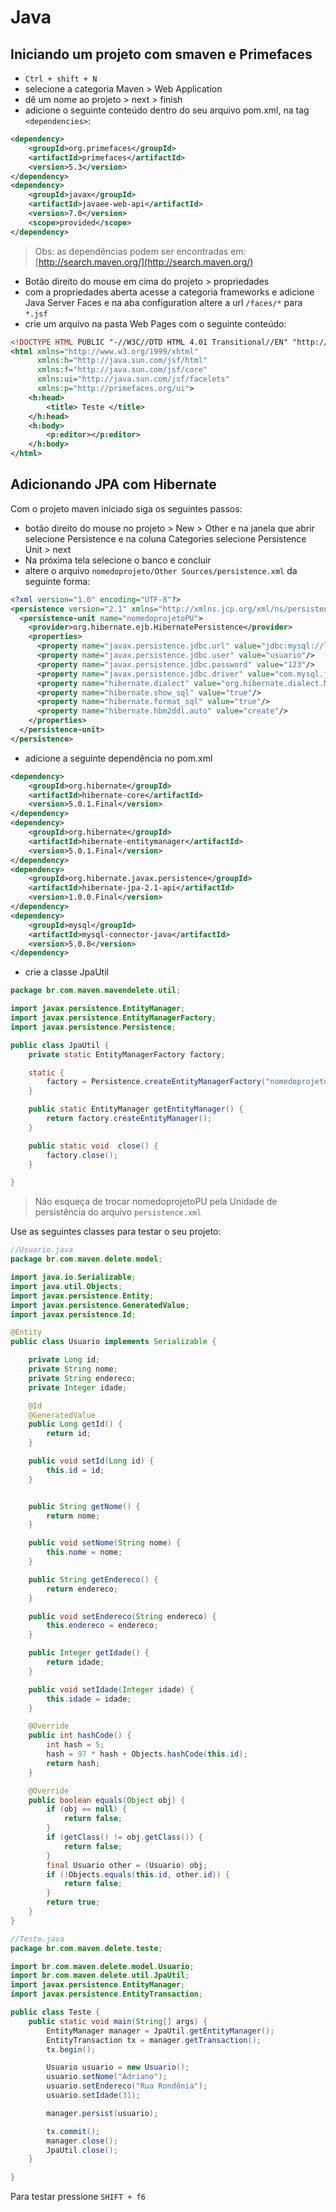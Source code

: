 # Java

## Iniciando um projeto com smaven e Primefaces
- `Ctrl + shift + N`
- selecione a categoria Maven > Web Application
- dê um nome ao projeto > next > finish
- adicione o seguinte conteúdo dentro do seu arquivo pom.xml, na tag `<dependencies>`:

```xml
<dependency>
    <groupId>org.primefaces</groupId>
    <artifactId>primefaces</artifactId>
    <version>5.3</version>
</dependency>
<dependency>
    <groupId>javax</groupId>
    <artifactId>javaee-web-api</artifactId>
    <version>7.0</version>
    <scope>provided</scope>
</dependency>
```
> Obs: as dependências podem ser encontradas em: [http://search.maven.org/](http://search.maven.org/)


- Botão direito do mouse em cima do projeto > propriedades
- com a propriedades aberta acesse a categoria frameworks e adicione Java Server Faces e na aba configuration altere a url `/faces/*` para `*.jsf`
- crie um arquivo na pasta Web Pages com o seguinte conteúdo:

```xml
<!DOCTYPE HTML PUBLIC "-//W3C//DTD HTML 4.01 Transitional//EN" "http://www.w3.org/TR/html4/loose.dtd">
<html xmlns="http://www.w3.org/1999/xhtml"
      xmlns:h="http://java.sun.com/jsf/html"
      xmlns:f="http://java.sun.com/jsf/core"
      xmlns:ui="http://java.sun.com/jsf/facelets"
      xmlns:p="http://primefaces.org/ui">
    <h:head>
        <title> Teste </title>
    </h:head>
    <h:body>
        <p:editor></p:editor>
    </h:body>
</html>

```

## Adicionando JPA com Hibernate
Com o projeto maven iniciado siga os seguintes passos:
- botão direito do mouse no projeto > New > Other e na janela que abrir selecione Persistence e na coluna Categories selecione Persistence Unit > next
- Na próxima tela selecione o banco e concluir
- altere o arquivo `nomedoprojeto/Other Sources/persistence.xml` da seguinte forma:

```xml
<?xml version="1.0" encoding="UTF-8"?>
<persistence version="2.1" xmlns="http://xmlns.jcp.org/xml/ns/persistence" xmlns:xsi="http://www.w3.org/2001/XMLSchema-instance" xsi:schemaLocation="http://xmlns.jcp.org/xml/ns/persistence http://xmlns.jcp.org/xml/ns/persistence/persistence_2_1.xsd">
  <persistence-unit name="nomedoprojetoPU">
    <provider>org.hibernate.ejb.HibernatePersistence</provider>
    <properties>
      <property name="javax.persistence.jdbc.url" value="jdbc:mysql://localhost/bancodedados"/>
      <property name="javax.persistence.jdbc.user" value="usuario"/>
      <property name="javax.persistence.jdbc.password" value="123"/>
      <property name="javax.persistence.jdbc.driver" value="com.mysql.jdbc.Driver"/>
      <property name="hibernate.dialect" value="org.hibernate.dialect.MySQL5Dialect"/>
      <property name="hibernate.show_sql" value="true"/>
      <property name="hibernate.format_sql" value="true"/>
      <property name="hibernate.hbm2ddl.auto" value="create"/>
    </properties>
  </persistence-unit>
</persistence>
```
- adicione a seguinte dependência no pom.xml
```xml
<dependency>
    <groupId>org.hibernate</groupId>
    <artifactId>hibernate-core</artifactId>
    <version>5.0.1.Final</version>
</dependency>
<dependency>
    <groupId>org.hibernate</groupId>
    <artifactId>hibernate-entitymanager</artifactId>
    <version>5.0.1.Final</version>
</dependency>
<dependency>
    <groupId>org.hibernate.javax.persistence</groupId>
    <artifactId>hibernate-jpa-2.1-api</artifactId>
    <version>1.0.0.Final</version>
</dependency>
<dependency>
    <groupId>mysql</groupId>
    <artifactId>mysql-connector-java</artifactId>
    <version>5.0.8</version>
</dependency>        
```
- crie a classe JpaUtil

```java
package br.com.maven.mavendelete.util;

import javax.persistence.EntityManager;
import javax.persistence.EntityManagerFactory;
import javax.persistence.Persistence;

public class JpaUtil {
    private static EntityManagerFactory factory;

    static {
        factory = Persistence.createEntityManagerFactory("nomedoprojetoPU");
    }

    public static EntityManager getEntityManager() {
        return factory.createEntityManager();
    }

    public static void  close() {
        factory.close();
    }

}

```
> Não esqueça de trocar nomedoprojetoPU pela Unidade de persistência do arquivo `persistence.xml`

Use as seguintes classes para testar o seu projeto:
```java
//Usuario.java
package br.com.maven.delete.model;

import java.io.Serializable;
import java.util.Objects;
import javax.persistence.Entity;
import javax.persistence.GeneratedValue;
import javax.persistence.Id;

@Entity
public class Usuario implements Serializable {

    private Long id;
    private String nome;
    private String endereco;
    private Integer idade;

    @Id
    @GeneratedValue
    public Long getId() {
        return id;
    }

    public void setId(Long id) {
        this.id = id;
    }


    public String getNome() {
        return nome;
    }

    public void setNome(String nome) {
        this.nome = nome;
    }

    public String getEndereco() {
        return endereco;
    }

    public void setEndereco(String endereco) {
        this.endereco = endereco;
    }

    public Integer getIdade() {
        return idade;
    }

    public void setIdade(Integer idade) {
        this.idade = idade;
    }

    @Override
    public int hashCode() {
        int hash = 5;
        hash = 97 * hash + Objects.hashCode(this.id);
        return hash;
    }

    @Override
    public boolean equals(Object obj) {
        if (obj == null) {
            return false;
        }
        if (getClass() != obj.getClass()) {
            return false;
        }
        final Usuario other = (Usuario) obj;
        if (!Objects.equals(this.id, other.id)) {
            return false;
        }
        return true;
    }
}

```
```java
//Teste.java
package br.com.maven.delete.teste;

import br.com.maven.delete.model.Usuario;
import br.com.maven.delete.util.JpaUtil;
import javax.persistence.EntityManager;
import javax.persistence.EntityTransaction;

public class Teste {
    public static void main(String[] args) {
        EntityManager manager = JpaUtil.getEntityManager();
        EntityTransaction tx = manager.getTransaction();
        tx.begin();

        Usuario usuario = new Usuario();
        usuario.setNome("Adriano");
        usuario.setEndereco("Rua Rondônia");
        usuario.setIdade(31);

        manager.persist(usuario);

        tx.commit();
        manager.close();
        JpaUtil.close();
    }

}

```
Para testar pressione `SHIFT + f6`
